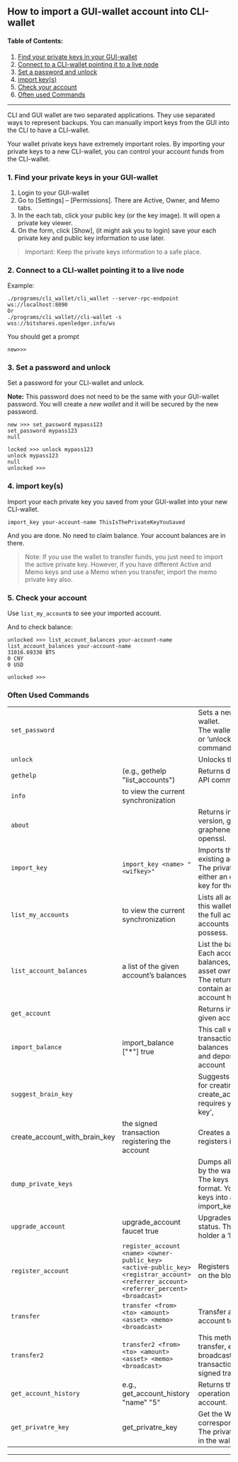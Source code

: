 ## How to import a GUI-wallet account into CLI-wallet

#### Table of Contents:
  1. [Find your private keys in your GUI-wallet](../wallet/import_account.md#1-find-your-private-keys-in-your-gui-wallet)
  2. [Connect to a CLI-wallet pointing it to a live node](../wallet/import_account.md#2-connect-to-a-cli-wallet-pointing-it-to-a-live-node)
  3. [Set a password and unlock](../wallet/import_account.md#3-set-a-password-and-unlock)
  4. [import key(s)](../wallet/import_account.md#4-import-keys)
  5. [Check your account](../wallet/import_account.md#5-check-your-account)
  6. [Often used Commands ](../wallet/import_account.md#often-used-commands)

***

CLI and GUI wallet are two separated applications. They use separated ways to represent backups. You can manually import keys from the GUI into the CLI to have a CLI-wallet.

Your wallet private keys have extremely important roles. By importing your private keys to a new CLI-wallet, you can control your account funds from the CLI-wallet. 

### 1. Find your private keys in your GUI-wallet

  1. Login to your GUI-wallet
  1. Go to [Settings] – [Permissions]. There are Active, Owner, and Memo tabs. 
  3. In the each tab, click your public key (or the key image). It will open a private key viewer.
  4. On the form, click [Show], (it might ask you to login) save your each private key and public key information to use later.
  
  > Important: Keep the private keys information to a safe place. 

### 2. Connect to a CLI-wallet pointing it to a live node

Example:

    ./programs/cli_wallet/cli_wallet --server-rpc-endpoint ws://localhost:8090
    Or 
    ./programs/cli_wallet//cli-wallet -s wss://bitshares.openledger.info/ws

You should get a prompt

    new>>>
    
### 3. Set a password and unlock    

Set a password for your CLI-wallet and unlock.

**Note:** This password does not need to be the same with your GUI-wallet password. You will create a *new wallet* and it will be secured by the new password.

    new >>> set_password mypass123
    set_password mypass123
    null
    
    locked >>> unlock mypass123
    unlock mypass123
    null
    unlocked >>>

### 4. import key(s)

Import your each private key you saved from your GUI-wallet into your new CLI-wallet.

    import_key your-account-name ThisIsThePrivateKeyYouSaved

And you are done. No need to claim balance. Your account balances are in there. 

> Note: If you use the wallet to transfer funds, you just need to import the active private key. However, if you have different Active and Memo keys and use a Memo when you transfer, import the memo private key also. 

### 5. Check your account

Use `list_my_account`s to see your imported account.

And to check balance:

    unlocked >>> list_account_balances your-account-name
    list_account_balances your-account-name
    31016.69330 BTS
    0 CNY
    0 USD

    unlocked >>>

### Often Used Commands 


| | | |
|---|---|---|
| `set_password` |  | Sets a new password on the wallet. <br/> The wallet must be either ‘new’ or ‘unlocked’ to execute this command.   |
| `unlock` |  | Unlocks the wallet.  |
| `gethelp` |  (e.g., gethelp "list_accounts")  |  Returns detailed help on a single API command.|
| `info` | to view the current synchronization |  |
| `about` | | Returns info such as client version, git version of graphene/fc, version of boost, openssl. |
| `import_key` | `import_key <name> "<wifkey>"` |  Imports the private key for an existing account. <br/> The private key must match either an owner key or an active key for the named account. |
| `list_my_accounts` | to view the current synchronization | Lists all accounts controlled by this wallet. This returns a list of the full account objects for all accounts whose private keys we possess. |
| `list_account_balances` |  a list of the given account’s balances | List the balances of an account. Each account can have multiple balances, one for each type of asset owned by that account. The returned list will only contain assets for which the account has a nonzero balance |
| `get_account` |   | Returns information about the given account. |
| `import_balance` | import_balance <name> ["*"] true | This call will construct transaction(s) that will claim all balances controled by wif_keys and deposit them into the given account|
| `suggest_brain_key` |   | Suggests a safe brain key to use for creating your account. create_account_with_brain_key() requires you to specify a ‘brain key’, |  
  | create_account_with_brain_key| the signed transaction registering the account  | Creates a new account and registers it on the blockchain. |
| `dump_private_keys` |   | Dumps all private keys owned by the wallet. <br/> The keys are printed in WIF format. You can import these keys into another wallet using import_key() |       
| `upgrade_account` | upgrade_account faucet true  | Upgrades an account to prime status. This makes the account holder a ‘lifetime member’. |
| `register_account` | `register_account <name> <owner-public_key> <active-public_key> <registrar_account>  <referrer_account> <referrer_percent> <broadcast>` | Registers a third party’s account on the blockckain. |
| `transfer` | `transfer <from> <to> <amount> <asset> <memo> <broadcast>` | Transfer an amount from one account to another. |
| `transfer2` | `transfer2 <from> <to> <amount> <asset> <memo> <broadcast>`  | This method works just like transfer, except it always broadcasts and returns the transaction ID along with the signed transaction. |
| `get_account_history` | e.g., get_account_history "name" "5" | Returns the most recent operations on the named account. |     
| `get_privatre_key` |  get_privatre_key <public key>  | Get the WIF private key corresponding to a public key. The private key must already be in the wallet. |
  
***



